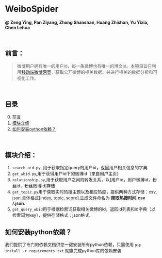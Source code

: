 # WeiboSpider
**@ Zeng Ying, Pan Ziyang, Zhong Shanshan, Huang Zhishan, Yu Yixia, Chen Lehua**

<br>

## 前言：
> 微博用户拥有唯一的用户id，每一条微博也有唯一的博文id。本项目旨在利用[移动端微博网页](http://m.weibo.cn)，获取公开微博的相关数据。并进行相关的数据分析和可视化工作。

<br>

## 目录
0. [前言](##前言)
1. [模块介绍](##模块介绍)
2. [如何安装python依赖？](##如何安装python依赖)

<br>

## 模块介绍：
1. `search_uid.py`, 用于获取指定query的用户id，返回用户相关信息的字典
2. `get_wbid.py`,用于获得用户id下的微博id（来自用户主页）
3. `relationship.py`,用于获取用户之间的转发关系，以[用户id，用户微博id，粉丝id，粉丝微博id]存储
4. `get_topic.py`用于获取实时热搜主题以及相应热度，提供两种方式存储：csv, json.具体格式[index, topic, score].生成文件命名为 **爬取热搜时间.csv /.json.**
5. `get_query_wbid`用于根据检索词获取相关微博的id，返回id列表和id字典（以检索词为key），提供存储格式：json格式.

## 如何安装python依赖？
我们提供了专门的依赖文档供您一键安装所有python依赖，只需使用
`pip install -r requirements.txt`
就能完成python库的依赖安装
